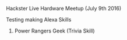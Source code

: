 Hackster Live Hardware Meetup (July 9th 2016)

Testing making Alexa Skills


1. Power Rangers Geek (Trivia Skill)
